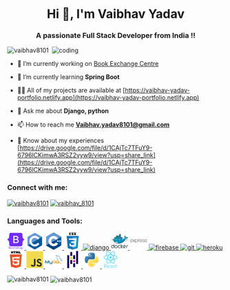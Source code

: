 <h1 align="center">Hi 👋, I'm Vaibhav Yadav</h1>
<h3 align="center">A passionate Full Stack Developer from India !!</h3>

<img align="right" alt="coding" width="400" src="https://www.google.com/url?sa=i&url=https%3A%2F%2Fpopulusengenharia.com.br%2Fchill-coding-programming-lo-fi-animation-%5Broyalty-free-stock-nn-18061620&psig=AOvVaw2ANy-_EdpYZQlTVlhrLMkH&ust=1721642626095000&source=images&cd=vfe&opi=89978449&ved=0CBAQjRxqFwoTCLC2_trwt4cDFQAAAAAdAAAAABAJ">

<p align="left"> <img src="https://komarev.com/ghpvc/?username=vaibhav8101&label=Profile%20views&color=0e75b6&style=flat" alt="vaibhav8101" /> </p>

- 🔭 I’m currently working on [Book Exchange Centre](https://github.com/Vaibhav8101/DBMS_PROJECT_2021)

- 🌱 I’m currently learning **Spring Boot**

- 👨‍💻 All of my projects are available at [https://vaibhav-yadav-portfolio.netlify.app](https://vaibhav-yadav-portfolio.netlify.app)

- 💬 Ask me about **Django, python**

- 📫 How to reach me **Vaibhav.yadav8101@gmail.com**

- 📄 Know about my experiences [https://drive.google.com/file/d/1CAjTc7TFuY9-6796lCKimwA3RSZ2vyw9/view?usp=share_link](https://drive.google.com/file/d/1CAjTc7TFuY9-6796lCKimwA3RSZ2vyw9/view?usp=share_link)

<h3 align="left">Connect with me:</h3>
<p align="left">
<a href="https://linkedin.com/in/vaibhav8101" target="blank"><img align="center" src="https://raw.githubusercontent.com/rahuldkjain/github-profile-readme-generator/master/src/images/icons/Social/linked-in-alt.svg" alt="vaibhav8101" height="30" width="40" /></a>
<a href="https://www.leetcode.com/vaibhav_8101" target="blank"><img align="center" src="https://raw.githubusercontent.com/rahuldkjain/github-profile-readme-generator/master/src/images/icons/Social/leet-code.svg" alt="vaibhav_8101" height="30" width="40" /></a>
</p>

<h3 align="left">Languages and Tools:</h3>
<p align="left"> <a href="https://getbootstrap.com" target="_blank" rel="noreferrer"> <img src="https://raw.githubusercontent.com/devicons/devicon/master/icons/bootstrap/bootstrap-plain-wordmark.svg" alt="bootstrap" width="40" height="40"/> </a> <a href="https://www.cprogramming.com/" target="_blank" rel="noreferrer"> <img src="https://raw.githubusercontent.com/devicons/devicon/master/icons/c/c-original.svg" alt="c" width="40" height="40"/> </a> <a href="https://www.w3schools.com/cpp/" target="_blank" rel="noreferrer"> <img src="https://raw.githubusercontent.com/devicons/devicon/master/icons/cplusplus/cplusplus-original.svg" alt="cplusplus" width="40" height="40"/> </a> <a href="https://www.w3schools.com/css/" target="_blank" rel="noreferrer"> <img src="https://raw.githubusercontent.com/devicons/devicon/master/icons/css3/css3-original-wordmark.svg" alt="css3" width="40" height="40"/> </a> <a href="https://www.djangoproject.com/" target="_blank" rel="noreferrer"> <img src="https://cdn.worldvectorlogo.com/logos/django.svg" alt="django" width="40" height="40"/> </a> <a href="https://www.docker.com/" target="_blank" rel="noreferrer"> <img src="https://raw.githubusercontent.com/devicons/devicon/master/icons/docker/docker-original-wordmark.svg" alt="docker" width="40" height="40"/> </a> <a href="https://expressjs.com" target="_blank" rel="noreferrer"> <img src="https://raw.githubusercontent.com/devicons/devicon/master/icons/express/express-original-wordmark.svg" alt="express" width="40" height="40"/> </a> <a href="https://firebase.google.com/" target="_blank" rel="noreferrer"> <img src="https://www.vectorlogo.zone/logos/firebase/firebase-icon.svg" alt="firebase" width="40" height="40"/> </a> <a href="https://git-scm.com/" target="_blank" rel="noreferrer"> <img src="https://www.vectorlogo.zone/logos/git-scm/git-scm-icon.svg" alt="git" width="40" height="40"/> </a> <a href="https://heroku.com" target="_blank" rel="noreferrer"> <img src="https://www.vectorlogo.zone/logos/heroku/heroku-icon.svg" alt="heroku" width="40" height="40"/> </a> <a href="https://www.w3.org/html/" target="_blank" rel="noreferrer"> <img src="https://raw.githubusercontent.com/devicons/devicon/master/icons/html5/html5-original-wordmark.svg" alt="html5" width="40" height="40"/> </a> <a href="https://developer.mozilla.org/en-US/docs/Web/JavaScript" target="_blank" rel="noreferrer"> <img src="https://raw.githubusercontent.com/devicons/devicon/master/icons/javascript/javascript-original.svg" alt="javascript" width="40" height="40"/> </a> <a href="https://www.mysql.com/" target="_blank" rel="noreferrer"> <img src="https://raw.githubusercontent.com/devicons/devicon/master/icons/mysql/mysql-original-wordmark.svg" alt="mysql" width="40" height="40"/> </a> <a href="https://pandas.pydata.org/" target="_blank" rel="noreferrer"> <img src="https://raw.githubusercontent.com/devicons/devicon/2ae2a900d2f041da66e950e4d48052658d850630/icons/pandas/pandas-original.svg" alt="pandas" width="40" height="40"/> </a> <a href="https://www.python.org" target="_blank" rel="noreferrer"> <img src="https://raw.githubusercontent.com/devicons/devicon/master/icons/python/python-original.svg" alt="python" width="40" height="40"/> </a> <a href="https://reactjs.org/" target="_blank" rel="noreferrer"> <img src="https://raw.githubusercontent.com/devicons/devicon/master/icons/react/react-original-wordmark.svg" alt="react" width="40" height="40"/> </a> </p>

<p><img align="left" src="https://github-readme-stats.vercel.app/api/top-langs?username=vaibhav8101&show_icons=true&locale=en&layout=compact" alt="vaibhav8101" /></p>

<p>&nbsp;<img align="center" src="https://github-readme-stats.vercel.app/api?username=vaibhav8101&show_icons=true&locale=en" alt="vaibhav8101" /></p>
